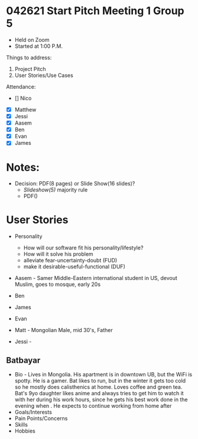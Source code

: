 # 042621 Start Pitch Meeting 1 Group 5

- Held on Zoom
- Started at 1:00 P.M.

Things to address:
1. Project Pitch
2. User Stories/Use Cases

Attendance:
- [] Nico
- [X] Matthew
- [X] Jessi 
- [X] Aasem
- [X] Ben
- [X] Evan
- [X] James

# Notes:
- Decision: PDF(8 pages) or Slide Show(16 slides)?
  - *Slideshow(5)* majority rule
  - PDF()

# User Stories
- Personality
  - How will our software fit his personality/lifestyle?
  - How will it solve his problem
  - alleviate fear-uncertainty-doubt (FUD)
  - make it desirable-useful-functional (DUF)

- Aasem - Samer Middle-Eastern international student in US, devout Muslim, goes to mosque, early 20s
- Ben
- James
- Evan
- Matt - Mongolian Male, mid 30's, Father
- Jessi - 

## Batbayar
- Bio - Lives in Mongolia. His apartment is in downtown UB, but the WiFi is spotty. He is a gamer. Bat likes to run, but in the winter it gets too cold so he mostly does calisthenics at home. Loves coffee and green tea. Bat's 9yo daughter likes anime and always tries to get him to watch it with her during his work hours, since he gets his best work done in the evening when . He expects to continue working from home after 
- Goals/Interests
- Pain Points/Concerns
- Skills
- Hobbies